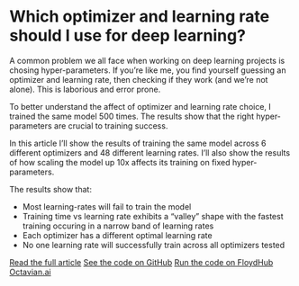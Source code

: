 
# Which optimizer and learning rate should I use for deep learning?

A common problem we all face when working on deep learning projects is chosing hyper-parameters. If you’re like me, you find yourself guessing an optimizer and learning rate, then checking if they work (and we’re not alone). This is laborious and error prone.

To better understand the affect of optimizer and learning rate choice, I trained the same model 500 times. The results show that the right hyper-parameters are crucial to training success.

In this article I’ll show the results of training the same model across 6 different optimizers and 48 different learning rates. I’ll also show the results of how scaling the model up 10x affects its training on fixed hyper-parameters.

The results show that:
- Most learning-rates will fail to train the model
- Training time vs learning rate exhibits a “valley” shape with the fastest training occuring in a narrow band of learning rates
- Each optimizer has a different optimal learning rate
- No one learning rate will successfully train across all optimizers tested

[Read the full article](https://medium.com/octavian-ai/which-optimizer-and-learning-rate-should-i-use-for-deep-learning-5acb418f9b2)
[See the code on GitHub](https://github.com/Octavian-ai/learning-rates)
[Run the code on FloydHub](https://www.floydhub.com/davidmack/projects/learning-rates/)
[Octavian.ai](https://octavian.ai)

